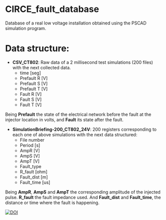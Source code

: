 # CIRCE_fault_database

Database of a real low voltage installation obtained using the PSCAD simulation program.

# Data structure:

- **CSV_CT802**: Raw data of a 2 millisecond test simulations (200 files) with the next collected data.
  - time [seg]
  - Prefault R [V]
  - Prefault S [V]
  - Prefault T [V]
  - Fault R [V]
  - Fault S [V]
  - Fault T [V]

Being **Prefault** the state of the electrical network before the fault at the injector location in volts, and **Fault** its state after the fault.

- **SimulationBriefing-200_CT802_24V**: 200 registers corresponding to each one of above simulations with the next data structured:
  - File number
  - Period [s]
  - AmpR [V]
  - AmpS [V]
  - AmpT [V]
  - Fault_type
  - R_fault [ohm]
  - Fault_dist [m]
  - Fault_time [us]

Being **AmpR**, **AmpS** and **AmpT** the corresponding amplitude of the injected pulse.
**R_fault** the fault impedance used.
And **Fault_dist** and **Fault_time**, the distance or time where the fault is happening.

[![DOI](https://zenodo.org/badge/565257241.svg)](https://zenodo.org/badge/latestdoi/565257241)
